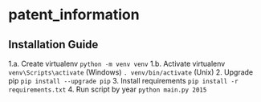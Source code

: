 # patent_information

## Installation Guide

1.a. Create virtualenv
    `python -m venv venv`
1.b. Activate virtualenv
    `venv\Scripts\activate` (Windows)
    `. venv/bin/activate` (Unix)
2. Upgrade pip
    `pip install --upgrade pip`
3. Install requirements
    `pip install -r requirements.txt`
4. Run script by year
    `python main.py 2015`
